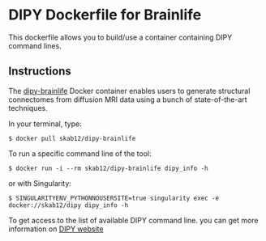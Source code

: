 # DIPY Dockerfile for Brainlife

This dockerfile allows you to build/use a container containing DIPY command lines.

## Instructions

The [dipy-brainlife](https://hub.docker.com/r/skab12/dipy-brainlife/) Docker
container enables users to generate structural connectomes from diffusion MRI data using
a bunch of state-of-the-art techniques.

In your terminal, type:
```{bash}
$ docker pull skab12/dipy-brainlife
```

To run a specific command line of the tool:

```{bash}
$ docker run -i --rm skab12/dipy-brainlife dipy_info -h
```

or  with Singularity:

```{bash}
$ SINGULARITYENV_PYTHONNOUSERSITE=true singularity exec -e docker://skab12/dipy dipy_info -h
```

To get access to the list of available DIPY command line. you can get more information
on [DIPY website](https://dipy.org/documentation/1.0.0./reference_cmd/)

